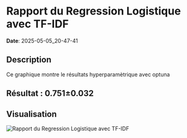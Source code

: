 # Rapport du Regression Logistique avec TF-IDF
**Date**: 2025-05-05_20-47-41

## Description
Ce graphique montre le résultats hyperparamètrique avec optuna
 ## Résultat : 0.751±0.032

## Visualisation
![Rapport du Regression Logistique avec TF-IDF](../../static/images/rapport_du_regression_logistique_avec_tf_idf_plot.png)

